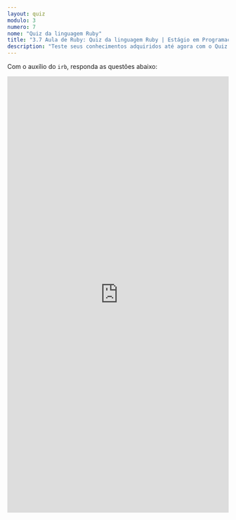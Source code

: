 ```yaml
---
layout: quiz
modulo: 3
numero: 7
nome: "Quiz da linguagem Ruby"
title: "3.7 Aula de Ruby: Quiz da linguagem Ruby | Estágio em Programação"
description: "Teste seus conhecimentos adquiridos até agora com o Quiz da linguagem Ruby."
---
```


Com o auxílio do `irb`, responda as questões abaixo:

<iframe src="https://docs.google.com/forms/d/e/1FAIpQLSdymeo9umqti6p3oNUubI08Rx6pzmYZ9xTcnXnkhbk0-x4a4g/viewform?embedded=true" width="100%" height="992" frameborder="0" marginheight="0" marginwidth="0">Carregando…</iframe>
